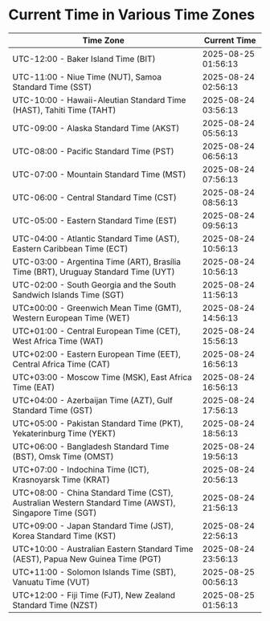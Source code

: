 # Current Time in Various Time Zones

| Time Zone | Current Time |
|-----------|--------------|
| UTC-12:00 - Baker Island Time (BIT) | 2025-08-25 01:56:13 |
| UTC-11:00 - Niue Time (NUT), Samoa Standard Time (SST) | 2025-08-24 02:56:13 |
| UTC-10:00 - Hawaii-Aleutian Standard Time (HAST), Tahiti Time (TAHT) | 2025-08-24 03:56:13 |
| UTC-09:00 - Alaska Standard Time (AKST) | 2025-08-24 05:56:13 |
| UTC-08:00 - Pacific Standard Time (PST) | 2025-08-24 06:56:13 |
| UTC-07:00 - Mountain Standard Time (MST) | 2025-08-24 07:56:13 |
| UTC-06:00 - Central Standard Time (CST) | 2025-08-24 08:56:13 |
| UTC-05:00 - Eastern Standard Time (EST) | 2025-08-24 09:56:13 |
| UTC-04:00 - Atlantic Standard Time (AST), Eastern Caribbean Time (ECT) | 2025-08-24 10:56:13 |
| UTC-03:00 - Argentina Time (ART), Brasília Time (BRT), Uruguay Standard Time (UYT) | 2025-08-24 10:56:13 |
| UTC-02:00 - South Georgia and the South Sandwich Islands Time (SGT) | 2025-08-24 11:56:13 |
| UTC±00:00 - Greenwich Mean Time (GMT), Western European Time (WET) | 2025-08-24 14:56:13 |
| UTC+01:00 - Central European Time (CET), West Africa Time (WAT) | 2025-08-24 15:56:13 |
| UTC+02:00 - Eastern European Time (EET), Central Africa Time (CAT) | 2025-08-24 16:56:13 |
| UTC+03:00 - Moscow Time (MSK), East Africa Time (EAT) | 2025-08-24 16:56:13 |
| UTC+04:00 - Azerbaijan Time (AZT), Gulf Standard Time (GST) | 2025-08-24 17:56:13 |
| UTC+05:00 - Pakistan Standard Time (PKT), Yekaterinburg Time (YEKT) | 2025-08-24 18:56:13 |
| UTC+06:00 - Bangladesh Standard Time (BST), Omsk Time (OMST) | 2025-08-24 19:56:13 |
| UTC+07:00 - Indochina Time (ICT), Krasnoyarsk Time (KRAT) | 2025-08-24 20:56:13 |
| UTC+08:00 - China Standard Time (CST), Australian Western Standard Time (AWST), Singapore Time (SGT) | 2025-08-24 21:56:13 |
| UTC+09:00 - Japan Standard Time (JST), Korea Standard Time (KST) | 2025-08-24 22:56:13 |
| UTC+10:00 - Australian Eastern Standard Time (AEST), Papua New Guinea Time (PGT) | 2025-08-24 23:56:13 |
| UTC+11:00 - Solomon Islands Time (SBT), Vanuatu Time (VUT) | 2025-08-25 00:56:13 |
| UTC+12:00 - Fiji Time (FJT), New Zealand Standard Time (NZST) | 2025-08-25 01:56:13 |
